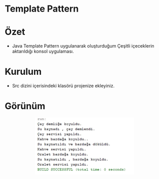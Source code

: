  # Template Pattern


# Özet
* Java Template Pattern uygulanarak oluşturduğum Çeşitli içeceklerin aktarıldığı konsol uygulaması.

# Kurulum
* Src dizini içerisindeki klasörü projenize ekleyiniz.

# Görünüm
<p align="center">
    <img src="https://github.com/SouL-H/Design-Pattern/blob/master/Template%20Pattern/img/img.jpg?raw=true"  alt="Observer">
 
</p>
